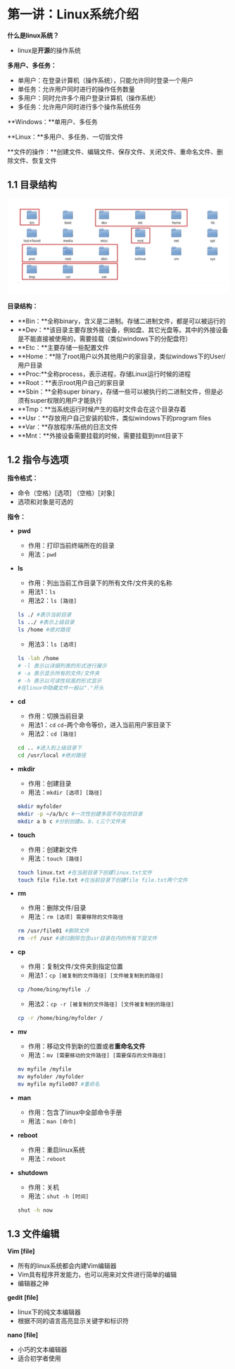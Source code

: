 # 第一讲：Linux系统介绍

**什么是linux系统？**

* linux是**开源**的操作系统

**多用户、多任务：**

* 单用户：在登录计算机（操作系统），只能允许同时登录一个用户
* 单任务：允许用户同时进行的操作任务数量
* 多用户：同时允许多个用户登录计算机（操作系统）
* 多任务：允许用户同时进行多个操作系统任务

**Windows：**单用户、多任务

**Linux：**多用户、多任务、一切皆文件

**文件的操作：**创建文件、编辑文件、保存文件、关闭文件、重命名文件、删除文件、恢复文件

## 1.1 目录结构

![image-20240608155941262](./Pic/chapter1-1.png)

**目录结构：**

* **Bin：**全称binary，含义是二进制。存储二进制文件，都是可以被运行的
* **Dev：**该目录主要存放外接设备，例如盘、其它光盘等。其中的外接设备是不能直接被使用的，需要挂载（类似windows下的分配盘符）
* **Etc：**主要存储一些配置文件
* **Home：**除了root用户以外其他用户的家目录，类似windows下的User/用户目录
* **Proc:**全称process，表示进程，存储Linux运行时候的进程
* **Root：**表示root用户自己的家目录
* **Sbin：**全称super binary，存储一些可以被执行的二进制文件，但是必须有super权限的用户才能执行
* **Tmp：**当系统运行时候产生的临时文件会在这个目录存着
* **Usr：**存放用户自己安装的软件，类似windows下的program files
* **Var：**存放程序/系统的日志文件
* **Mnt：**外接设备需要挂载的时候，需要挂载到mnt目录下

## 1.2 指令与选项

**指令格式：**

* 命令（空格）[选项] （空格）[对象]
* 选项和对象是可选的

**指令：**

* **pwd**

  * 作用：打印当前终端所在的目录
  * 用法：`pwd`

* **ls**

  * 作用：列出当前工作目录下的所有文件/文件夹的名称
  * 用法1：`ls`
  * 用法2：`ls [路径]`

  ```bash
  ls ./ #表示当前目录
  ls ../ #表示上级目录
  ls /home #绝对路径
  ```

  * 用法3：`ls [选项]`

  ```bash
  ls -lah /home
  # -l 表示以详细列表的形式进行展示
  # -a 表示显示所有的文件/文件夹
  # -h 表示以可读性较高的形式显示
  #在linux中隐藏文件一般以"."开头
  ```

* **cd**

  * 作用：切换当前目录
  * 用法1：`cd` `cd~`两个命令等价，进入当前用户家目录下
  * 用法2：`cd [路径]`

  ```bash
  cd .. #进入到上级目录下
  cd /usr/local #绝对路径
  ```

* **mkdir**

  * 作用：创建目录
  * 用法：`mkdir [选项] [路径]`

  `````bash
  mkdir myfolder
  mkdir -p ~/a/b/c #一次性创建多层不存在的目录
  mkdir a b c #分别创建a、b、c三个文件夹
  `````

* **touch**

  * 作用：创建新文件
  * 用法：`touch [路径]`

  ```bash
  touch linux.txt #在当前目录下创建linux.txt文件
  touch file file.txt #在当前目录下创建file file.txt两个文件
  ```

* **rm**

  * 作用：删除文件/目录
  * 用法：`rm [选项] 需要移除的文件路径`

  `````bash
  rm /usr/file01 #删除文件
  rm -rf /usr #递归删除包含usr目录在内的所有下层文件
  `````

* **cp**

  * 作用：复制文件/文件夹到指定位置
  * 用法1：`cp [被复制的文件路径] [文件被复制到的路径]`

  `````bash
  cp /home/bing/myfile ./
  `````

  * 用法2：`cp -r [被复制的文件路径] [文件被复制到的路径] `

  ```bash
  cp -r /home/bing/myfolder /
  ```

* **mv**

  * 作用：移动文件到新的位置或者**重命名文件**
  * 用法：`mv [需要移动的文件路径] [需要保存的文件路径]`

  ```bash
  mv myfile /myfile
  mv myfolder /myfolder
  mv myfile myfile007 #重命名
  ```

* **man**

  * 作用：包含了linux中全部命令手册
  * 用法：`man [命令]`

* **reboot**

  * 作用：重启linux系统
  * 用法：`reboot`

* **shutdown**

  * 作用：关机
  * 用法：`shut -h [时间]`

  ```bash
  shut -h now
  ```

## 1.3 文件编辑

**Vim [file]**

* 所有的linux系统都会内建Vim编辑器
* Vim具有程序开发能力，也可以用来对文件进行简单的编辑
* 编辑器之神

**gedit [file]**

* linux下的纯文本编辑器
* 根据不同的语言高亮显示关键字和标识符

**nano [file]**

* 小巧的文本编辑器
* 适合初学者使用



